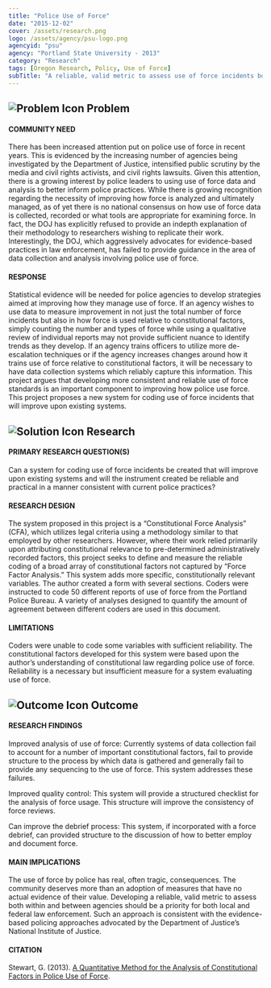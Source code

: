 ```yaml
---
title: "Police Use of Force"
date: "2015-12-02"
cover: /assets/research.png
logo: /assets/agency/psu-logo.png
agencyid: "psu"
agency: "Portland State University - 2013"
category: "Research"
tags: [Oregon Research, Policy, Use of Force]
subTitle: "A reliable, valid metric to assess use of force incidents both within and between agencies is needed to be consistent with evidence-based policing approaches."
---
```


## ![Problem Icon](https://github.com/google/material-design-icons/raw/master/alert/1x_web/ic_error_outline_black_48dp.png "Problem") Problem

#### COMMUNITY NEED

There has been increased attention put on police use of force in recent years. This is evidenced by the increasing number of agencies being investigated by the Department of Justice, intensified public scrutiny by the media and civil rights activists, and civil rights lawsuits. Given this attention, there is a growing interest by police leaders to using use of force data and analysis to better inform police practices. While there is growing recognition regarding the necessity of improving how force is analyzed and ultimately managed, as of yet there is no national consensus on how use of force data is collected, recorded or what tools are appropriate for examining force. In fact, the DOJ has explicitly refused to provide an indepth explanation of their methodology to researchers wishing to replicate their work. Interestingly, the DOJ, which aggressively advocates for evidence-based practices in law enforcement, has failed to provide guidance in the area of data collection and analysis involving police use of force.

#### RESPONSE

Statistical evidence will be needed for police agencies to develop strategies aimed at improving how they manage use of force. If an agency wishes to use data to measure improvement in not just the total number of force incidents but also in how force is used relative to constitutional factors, simply counting the number and types of force while using a qualitative review of individual reports may not provide sufficient nuance to identify trends as they develop. If an agency trains officers to utilize more de-escalation techniques or if the agency increases changes around how it trains use of force relative to constitutional factors, it will be necessary to have data collection systems which reliably capture this information. This project argues that developing more consistent and reliable use of force standards is an important component to improving how police use force. This project proposes a new system for coding use of force incidents that will improve upon existing systems.

## ![Solution Icon](https://github.com/google/material-design-icons/raw/master/action/1x_web/ic_lightbulb_outline_black_48dp.png "Solution") Research

#### PRIMARY RESEARCH QUESTION(S)

Can a system for coding use of force incidents be created that will improve upon existing systems and will the instrument created be reliable and practical in a manner consistent with current police practices?

#### RESEARCH DESIGN

The system proposed in this project is a “Constitutional Force Analysis” (CFA), which utilizes legal criteria using a methodology similar to that employed by other researchers. However, where their work relied primarily upon attributing constitutional relevance to pre-determined administratively recorded factors, this project seeks to define and measure the reliable coding of a broad array of constitutional factors not captured by “Force Factor Analysis.” This system adds more specific, constitutionally relevant variables. The author created a form with several sections. Coders were instructed to code 50 different reports of use of force from the Portland Police Bureau. A variety of analyses designed to quantify the amount of agreement between different coders are used in this document.

#### LIMITATIONS

Coders were unable to code some variables with sufficient reliability. The constitutional factors developed for this system were based upon the author’s understanding of constitutional law regarding police use of force. Reliability is a necessary but insufficient measure for a system evaluating use of force.

## ![Outcome Icon](https://github.com/google/material-design-icons/raw/master/action/1x_web/ic_view_list_black_48dp.png "Outcome") Outcome

#### RESEARCH FINDINGS

Improved analysis of use of force: Currently systems of data collection fail to account for a number of important constitutional factors, fail to provide structure to the process by which data is gathered and generally fail to provide any sequencing to the use of force. This system addresses these failures.

Improved quality control: This system will provide a structured checklist for the analysis of force usage. This structure will improve the consistency of force reviews.

Can improve the debrief process: This system, if incorporated with a force debrief, can provided structure to the discussion of how to better employ and document force.

#### MAIN IMPLICATIONS

The use of force by police has real, often tragic, consequences. The community deserves more than an adoption of measures that have no actual evidence of their value. Developing a reliable, valid metric to assess both within and between agencies should be a priority for both local and federal law enforcement. Such an approach is consistent with the evidence-based policing approaches advocated by the Department of Justice’s National Institute of Justice.

#### CITATION

Stewart, G. (2013). [A Quantitative Method for the Analysis of Constitutional Factors in Police Use of Force](./CFA-Final.pdf).
